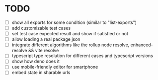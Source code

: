 # TODO

- [ ] show all exports for some condition (similar to "list-exports")
- [ ] add customizable test cases
- [ ] set test case expected result and show if satisfied or not
- [ ] allow loading a real package json
- [ ] integrate different algorithms like the rollup node resolve, enhanced-resolve && vite resolve
- [ ] typescript type resolution for different cases and typescript versions
- [ ] show how deno does it
- [ ] use mobile-friendly editor for smartphone
- [ ] embed state in sharable urls
